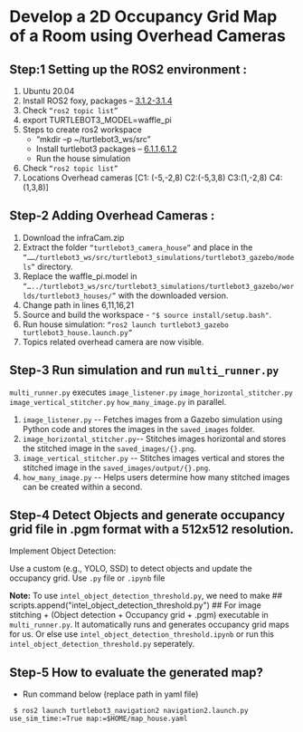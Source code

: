 # Develop a 2D Occupancy Grid Map of a Room using Overhead Cameras

## Step:1 Setting up the ROS2 environment :

  1. Ubuntu 20.04
  2. Install ROS2 foxy, packages – [3.1.2-3.1.4](https://emanual.robotis.com/docs/en/platform/turtlebot3/quick-start/)
  3. Check `“ros2 topic list”`
  4. export TURTLEBOT3_MODEL=waffle_pi
  5. Steps to create ros2 workspace
     * “mkdir –p ~/turtlebot3_ws/src”
     * Install turtlebot3 packages – [6.1.1,6.1.2](https://emanual.robotis.com/docs/en/platform/turtlebot3/simulation/)
     * Run the house simulation
  6. Check `“ros2 topic list”`
  7. Locations Overhead cameras [C1: (-5,-2,8) C2:(-5,3,8) C3:(1,-2,8) C4:(1,3,8)]

## Step-2 Adding Overhead Cameras :

  1. Download the infraCam.zip
  2. Extract the folder  `“turtlebot3_camera_house”` and place in the  `“……/turtlebot3_ws/src/turtlebot3_simulations/turtlebot3_gazebo/models”` directory.
  3. Replace the waffle_pi.model in `“…../turtlebot3_ws/src/turtlebot3_simulations/turtlebot3_gazebo/worlds/turtlebot3_houses/”` with the downloaded version.
  4. Change path in lines 6,11,16,21
  5. Source and build the workspace - `"$ source install/setup.bash"`.
  6. Run house simulation: `“ros2 launch turtlebot3_gazebo  turtlebot3_house.launch.py”`
  7. Topics related overhead camera are now visible.

## Step-3 Run simulation and run `multi_runner.py`

`multi_runner.py` executes  `image_listener.py` `image_horizontal_stitcher.py` `image_vertical_stitcher.py` `how_many_image.py` in parallel.

1. `image_listener.py` -- Fetches images from a Gazebo simulation using Python code and stores the images in the `saved_images` folder.
2. `image_horizontal_stitcher.py`-- Stitches images horizontal and stores the stitched image in the `saved_images/{}.png`.
3. `image_vertical_stitcher.py` -- Stitches images vertical and stores the stitched image in the `saved_images/output/{}.png`.
4. `how_many_image.py` -- Helps users determine how many stitched images can be created within a second.

## Step-4 Detect Objects and generate occupancy grid file in .pgm format with a 512x512 resolution.

Implement Object Detection:
    
Use a custom (e.g., YOLO, SSD) to detect objects and update the occupancy grid.
Use `.py` file or `.ipynb` file 

**Note:** To use `intel_object_detection_threshold.py`, we need to make 
\## scripts.append("intel_object_detection_threshold.py") ## For image stitching + (Object detection + Occupancy grid + .pgm) 
executable in `multi_runner.py`. It automatically runs and generates occupancy grid maps for us.
Or else use `intel_object_detection_threshold.ipynb` or run this `intel_object_detection_threshold.py` seperately.

## Step-5 How to evaluate the generated map?

* Run command below (replace path in yaml file)

 ` $ ros2 launch turtlebot3_navigation2 navigation2.launch.py use_sim_time:=True map:=$HOME/map_house.yaml`
